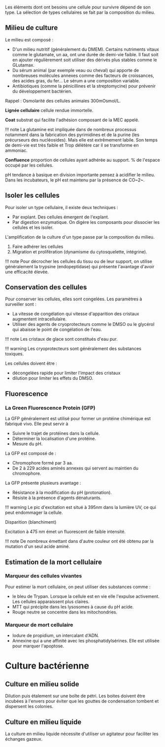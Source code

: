 Les éléments dont ont besoins une cellule pour survivre dépend de son type. La sélection de types cellulaires se fait par la composition du milieu.

## Milieu de culture

Le milieu est composé :

* D'un milieu nutritif (généralement du DMEM). Certains nutriments vitaux comme le glutamate, un aa, ont une durée de demi-vie faible. Il faut soit en ajouter régulièrement soit utiliser des dérivés plus stables comme le GLutamax.
* Du sérum animal (par exemple veau ou cheval) qui apporte de nombreuses molécules annexes comme des facteurs de croissances, des acides gras, du fer... Le sérum a une composition variable.
* Antibiotiques (comme la pénicillines et la streptomycine) pour prévenir du développement bactérien.

Rappel : Osmolarité des cellules animales 300mOsmol/L.

__Lignée cellulaire__ cellule rendue immortelle.

__Coat__ substrat qui facilite l'adhésion composant de la MEC appelé.

!!! note
    La glutamine est impliquée dans de nombreux processus notamment dans la fabrication des pyrimidines et de la purine (les précurseurs des nucléosides). Mais elle est extrêmement labile. Son temps de demi-vie est très faible et Trop délétère car il se transforme en ammoniac.

__Confluence__ proportion de cellules ayant adhérée au support. % de l'espace occupé par les cellules.

pH tendance à basique en division importante pensez à acidifier le
milieu. Dans les incubateurs, le pH est maintenu par la présence de
CO~2~.

## Isoler les cellules

Pour isoler un type cellulaire, il existe deux techniques :

* Par explant. Des cellules émergent de l'explant.
* Par digestion enzymatique. On digère les composants pour dissocier les cellules et les isoler.

L'amplification de la culture d'un type passe par la composition du milieu.

1. Faire adhérer les cellules
2. Migration et prolifération (dynamisme du cytosquelette, intégrine).

!!! note
    Pour décrocher les cellules du tissu ou de leur support, on utilise généralement la trypsine (endopeptidase) qui présente l'avantage d'avoir une efficacité élevée.

## Conservation des cellules

Pour conserver les cellules, elles sont congelées. Les paramètres à surveiller sont :

* La vitesse de congélation qui vitesse d'apparition des cristaux augmentent intracellulaire.
* Utiliser des agents de cryoprotecteurs comme le DMSO ou le glycérol qui abaisse le point de congélation de l'eau.

!!! note
    Les cristaux de glace sont constitués d'eau pur.

!!! warning
    Les cryoprotecteurs sont généralement des substances toxiques.

Les cellules doivent être :

* décongelées rapide pour limiter l'impact des cristaux
* dilution pour limiter les effets du DMSO.

## Fluorescence

### La Green Fluorescence Protein (GFP)

La GFP généralement est utilisé pour former un protéine chimérique est
fabriqué vivo. Elle peut servir à

* Suivre le trajet de protéines dans la cellule.
* Déterminer la localisation d'une protéine.
* Mesure du pH.

La GFP est composé de :

* Chromophore formé par 3 aa.
* De 2 à 229 acides aminés annexes qui servent au maintien du chromophore.

La GFP présente plusieurs avantage :

* Résistance à la modification du pH (protonation).
* Résiste à la présence d'agents dénaturants.

!!! warning
    Le pic d'excitation est situé à 395nm dans la lumière UV, ce qui peut endommager la cellule.

Disparition (blanchiment)

Excitation à 475 nm émet un fluorescent de faible intensité.

!!! note
    De nombreux émettant dans d'autre couleur ont été obtenu par la mutation d'un seul acide aminé.

## Estimation de la mort cellulaire 

### Marqueur des cellules vivantes

Pour estimer la mort cellulaire, on peut utiliser des substances comme :

* le bleu de Trypan. Lorsque la cellule est en vie elle l'expulse activement. Les cellules apparaissent plus claires.
* MTT qui précipite dans les lysosomes à cause du pH acide.
* Rouge neutre se concentre dans les mitochondries.

### Marqueur de mort cellulaire 

* Iodure de propidium, un intercalant d'ADN.
* Annexine qui a une affinité avec les phosphatidylsérines. Elle est utilisée pour marquer l'apoptose.

# Culture bactérienne

## Culture en milieu solide

Dilution puis étalement sur une boîte de pétri. Les boites doivent être incubées à l'envers pour éviter que les gouttes de condensation tombent et dispersent les colonies.

## Culture en milieu liquide

La culture en milieu liquide nécessite d'utiliser un agitateur pour faciliter les échanges gazeux.